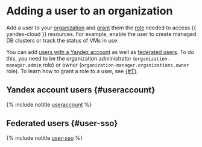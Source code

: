 # Adding a user to an organization

Add a user to your [organization](../../overview/roles-and-resources.md) and [grant](../../iam/operations/roles/grant.md) them the [role](../../iam/concepts/access-control/roles.md) needed to access {{ yandex-cloud }} resources. For example, enable the user to create managed DB clusters or track the status of VMs in use.

You can add [users with a Yandex account](../../iam/concepts/users/accounts.md#passport) as well as [federated users](../../iam/concepts/users/accounts.md#saml-federation). To do this, you need to be the organization administrator (`organization-manager.admin` role) or owner (`organization-manager.organizations.owner` role). To learn how to grant a role to a user, see [{#T}](../../iam/operations/roles/grant.md).

## Yandex account users {#useraccount}

{% include notitle [useraccount](./useraccount.md) %}

## Federated users {#user-sso}

{% include notitle [user-sso](./user-sso.md) %}
